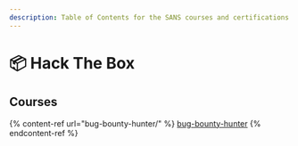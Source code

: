 ```yaml
---
description: Table of Contents for the SANS courses and certifications
---
```


# 📦 Hack The Box

## Courses

{% content-ref url="bug-bounty-hunter/" %}
[bug-bounty-hunter](bug-bounty-hunter/)
{% endcontent-ref %}
